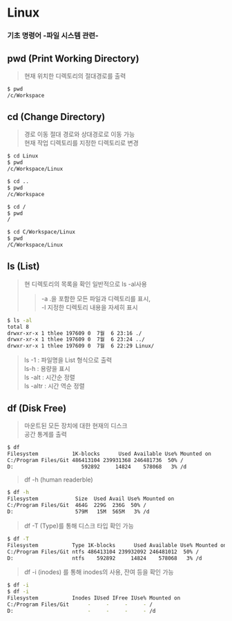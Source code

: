 # Linux
### 기초 명령어 -파일 시스템 관련-
### 


## pwd (Print Working Directory)
> 현재 위치한 디렉토리의 절대경로를 출력
```bash
$ pwd
/c/Workspace
```

## cd (Change Directory)
> 경로 이동 절대 경로와 상대경로로 이동 가능  
 현재 작업 디렉토리를 지정한 디렉토리로 변경  

```bash
$ cd Linux
$ pwd
/c/Workspace/Linux

$ cd ..
$ pwd
/c/Workspace

$ cd /
$ pwd
/

$ cd C/Workspace/Linux
$ pwd
/C/Workspace/Linux
```

## ls (List)
>  현 디렉토리의 목록을 확인 일반적으로 ls -al사용
>>-a .을 포함한 모든 파일과 디렉토리를 표시,   
>>-l 지정한 디렉토리 내용을 자세히 표시
```bash
$ ls -al
total 8
drwxr-xr-x 1 thlee 197609 0  7월  6 23:16 ./
drwxr-xr-x 1 thlee 197609 0  7월  6 23:24 ../
drwxr-xr-x 1 thlee 197609 0  7월  6 22:29 Linux/
```
>ls -1 : 파일명을 List 형식으로 출력  
>ls-h : 용량을 표시  
>ls -alt : 시간순 정렬  
>ls -altr : 시간 역순 정렬  

## df (Disk Free)
> 마운트된 모든 장치에 대한 현재의 디스크   
공간 통계를 출력  
```bash
$ df
Filesystem           1K-blocks      Used Available Use% Mounted on
C:/Program Files/Git 486413104 239931368 246481736  50% /
D:                      592892     14824    578068   3% /d
```
> df -h (human readerble)
```bash
$ df -h
Filesystem            Size  Used Avail Use% Mounted on
C:/Program Files/Git  464G  229G  236G  50% /
D:                    579M   15M  565M   3% /d
```
> df -T (Type)를 통해 디스크 타입 확인 가능
```bash
$ df -T
Filesystem           Type 1K-blocks      Used Available Use% Mounted on
C:/Program Files/Git ntfs 486413104 239932092 246481012  50% /
D:                   ntfs    592892     14824    578068   3% /d
```
> df -i (inodes) 를 통해 inodes의 사용, 잔여 등을 확인 가능
```bash
$ df -i
$ df -i
Filesystem           Inodes IUsed IFree IUse% Mounted on
C:/Program Files/Git      -     -     -     - /
D:                        -     -     -     - /d
```

